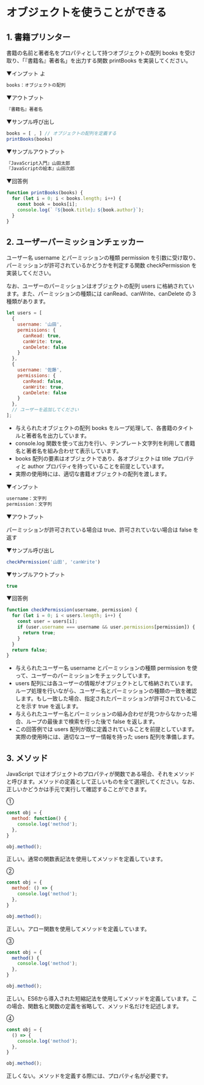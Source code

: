 # オブジェクトを使うことができる

## 1. 書籍プリンター

書籍の名前と著者名をプロパティとして持つオブジェクトの配列 books を受け取り、「『書籍名』著者名」を出力する関数 printBooks を実装してください。

▼インプット
よ

```js
books：オブジェクトの配列
```

▼アウトプット

```js
『書籍名』著者名
```

▼サンプル呼び出し

```js
books = [ , ] // オブジェクトの配列を定義する
printBooks(books)
```

▼サンプルアウトプット

```js
『JavaScript入門』山田太郎
『JavaScriptの絵本』山田次郎
```

▼回答例

```js
function printBooks(books) {
  for (let i = 0; i < books.length; i++) {
    const book = books[i];
    console.log(`『${book.title}』${book.author}`);
  }
}
```

## 2. ユーザーパーミッションチェッカー

ユーザー名 username とパーミッションの種類 permission を引数に受け取り、パーミッションが許可されているかどうかを判定する関数 checkPermission を実装してください。

なお、ユーザーのパーミッションはオブジェクトの配列 users に格納されています。また、パーミッションの種類には canRead、canWrite、canDelete の 3種類があります。

```js
let users = [
  {
    username: '山田',
    permissions: {
      canRead: true,
      canWrite: true,
      canDelete: false
    }
  },
  {
    username: '佐藤',
    permissions: {
      canRead: false,
      canWrite: true,
      canDelete: false
    }
  },
  // ユーザーを追加してください
];
```

- 与えられたオブジェクトの配列 books をループ処理して、各書籍のタイトルと著者名を出力しています。
- console.log 関数を使って出力を行い、テンプレート文字列を利用して書籍名と著者名を組み合わせて表示しています。
- books 配列の要素はオブジェクトであり、各オブジェクトは title プロパティと author プロパティを持っていることを前提としています。
- 実際の使用時には、適切な書籍オブジェクトの配列を渡します。

▼インプット

```js
username：文字列
permission：文字列
```

▼アウトプット

パーミッションが許可されている場合は true、許可されていない場合は false を返す

▼サンプル呼び出し

```js
checkPermission('山田', 'canWrite')
```

▼サンプルアウトプット

```js
true
```

▼回答例

```js
function checkPermission(username, permission) {
  for (let i = 0; i < users.length; i++) {
    const user = users[i];
    if (user.username === username && user.permissions[permission]) {
      return true;
    }
  }
  return false;
}
```
- 与えられたユーザー名 username とパーミッションの種類 permission を使って、ユーザーのパーミッションをチェックしています。
- users 配列には各ユーザーの情報がオブジェクトとして格納されています。ループ処理を行いながら、ユーザー名とパーミッションの種類の一致を確認します。もし一致した場合、指定されたパーミッションが許可されていることを示す true を返します。
- 与えられたユーザー名とパーミッションの組み合わせが見つからなかった場合、ループの最後まで検索を行った後で false を返します。
- この回答例では users 配列が既に定義されていることを前提としています。実際の使用時には、適切なユーザー情報を持った users 配列を準備します。

## 3. メソッド

JavaScript ではオブジェクトのプロパティが関数である場合、それをメソッドと呼びます。メソッドの定義として正しいものを全て選択してください。なお、正しいかどうかは手元で実行して確認することができます。

①

```js
const obj = {
  method: function() {
    console.log('method');
  },
}

obj.method();
```
正しい。通常の関数表記法を使用してメソッドを定義しています。

②

```js
const obj = {
  method: () => {
    console.log('method');
  },
}

obj.method();
```
正しい。アロー関数を使用してメソッドを定義しています。

③

```js
const obj = {
  method() {
    console.log('method');
  },
}

obj.method();
```
正しい。ES6から導入された短縮記法を使用してメソッドを定義しています。この場合、関数名と関数の定義を省略して、メソッド名だけを記述します。

④

```js
const obj = {
  () => {
    console.log('method');
  },
}

obj.method();
```
正しくない。メソッドを定義する際には、プロパティ名が必要です。
